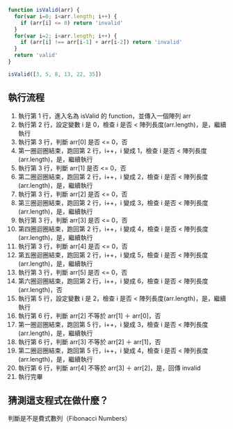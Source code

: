 ``` js
function isValid(arr) {
  for(var i=0; i<arr.length; i++) {
    if (arr[i] <= 0) return 'invalid'
  }
  for(var i=2; i<arr.length; i++) {
    if (arr[i] !== arr[i-1] + arr[i-2]) return 'invalid'
  }
  return 'valid'
}

isValid([3, 5, 8, 13, 22, 35])
```

## 執行流程
1. 執行第 1 行，進入名為 isValid 的 function，並傳入一個陣列 arr
2. 執行第 2 行，設定變數 i 是 0，檢查 i 是否 < 陣列長度(arr.length)，是，繼續執行
3. 執行第 3 行，判斷 arr[0] 是否 <= 0，否
4. 第一圈迴圈結束，跑回第 2 行，i++，i 變成 1，檢查 i 是否 < 陣列長度(arr.length)，是，繼續執行
5. 執行第 3 行，判斷 arr[1] 是否 <= 0，否
6. 第二圈迴圈結束，跑回第 2 行，i++，i 變成 2，檢查 i 是否 < 陣列長度(arr.length)，是，繼續執行
7. 執行第 3 行，判斷 arr[2] 是否 <= 0，否
8. 第三圈迴圈結束，跑回第 2 行，i++，i 變成 3，檢查 i 是否 < 陣列長度(arr.length)，是，繼續執行
9. 執行第 3 行，判斷 arr[3] 是否 <= 0，否
10. 第四圈迴圈結束，跑回第 2 行，i++，i 變成 4，檢查 i 是否 < 陣列長度(arr.length)，是，繼續執行
11. 執行第 3 行，判斷 arr[4] 是否 <= 0，否
12. 第五圈迴圈結束，跑回第 2 行，i++，i 變成  5，檢查 i 是否 < 陣列長度(arr.length)，是，繼續執行
13. 執行第 3 行，判斷 arr[5] 是否 <= 0，否
14. 第六圈迴圈結束，跑回第 2 行，i++，i 變成  6，檢查 i 是否 < 陣列長度(arr.length)，否
15. 執行第 5 行，設定變數 i 是 2，檢查 i 是否 < 陣列長度(arr.length)，是，繼續執行
16. 執行第 6 行，判斷 arr[2] 不等於 arr[1] ＋ arr[0]，否
17. 第一圈迴圈結束，跑回第 5 行，i++，i 變成 3，檢查 i 是否 < 陣列長度(arr.length)，是，繼續執行
18. 執行第 6 行，判斷 arr[3] 不等於 arr[2] ＋ arr[1]，否
19. 第二圈迴圈結束，跑回第 5 行，i++，i 變成 4，檢查 i 是否 < 陣列長度(arr.length)，是，繼續執行
20. 執行第 6 行，判斷 arr[4] 不等於 arr[3] ＋ arr[2]，是，回傳 invalid
21. 執行完畢

## 猜測這支程式在做什麼？
判斷是不是費式數列（Fibonacci Numbers）